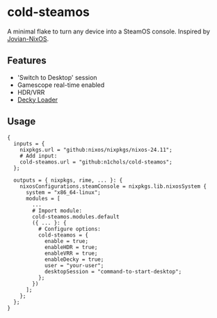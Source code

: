 # cold-steamos
A minimal flake to turn any device into a SteamOS console. Inspired by [Jovian-NixOS](https://github.com/Jovian-Experiments/Jovian-NixOS).

## Features
- 'Switch to Desktop' session
- Gamescope real-time enabled
- HDR/VRR
- [Decky Loader](https://github.com/SteamDeckHomebrew/decky-loader)

## Usage
```nixos
{
  inputs = {
    nixpkgs.url = "github:nixos/nixpkgs/nixos-24.11";
    # Add input:
    cold-steamos.url = "github:n1chols/cold-steamos";
  };

  outputs = { nixpkgs, rime, ... }: {
    nixosConfigurations.steamConsole = nixpkgs.lib.nixosSystem {
      system = "x86_64-linux";
      modules = [
        ...
        # Import module:
        cold-steamos.modules.default
        ({ ... }: {
          # Configure options:
          cold-steamos = {
            enable = true;
            enableHDR = true;
            enableVRR = true;
            enableDecky = true;
            user = "your-user";
            desktopSession = "command-to-start-desktop";
          };
        })
      ];
    };
  };
}
```
